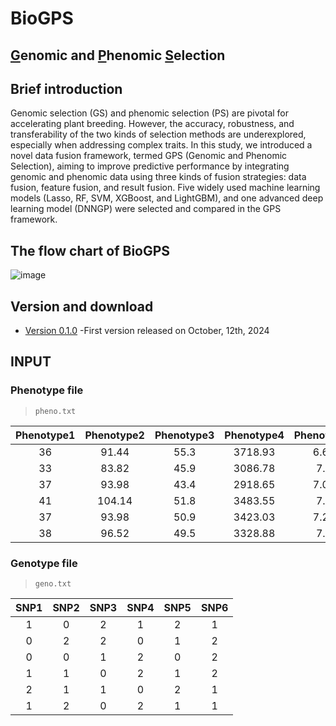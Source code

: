 # BioGPS
## [G](https://github.com/WHSmyself/BioGPS)enomic and [P](https://github.com/WHSmyself/BioGPS)henomic [S](https://github.com/WHSmyself/BioGPS)election <br>

## Brief introduction <br>
Genomic selection (GS) and phenomic selection (PS) are pivotal for accelerating plant breeding. However, the accuracy, robustness, and transferability of the two kinds of selection methods are underexplored, especially when addressing complex traits. In this study, we introduced a novel data fusion framework, termed GPS (Genomic and Phenomic Selection), aiming to improve predictive performance by integrating genomic and phenomic data using three kinds of fusion strategies: data fusion, feature fusion, and result fusion. Five widely used machine learning models (Lasso, RF, SVM, XGBoost, and LightGBM), and one advanced deep learning model (DNNGP) were selected and compared in the GPS framework.

## The flow chart of BioGPS <br>
![image](https://github.com/WHSmyself/BioGPS/blob/main/BioGPS.png)

## Version and download <br>
* [Version 0.1.0](https://github.com/WHSmyself/BioGPS/archive/refs/heads/main.zip) -First version released on October, 12th, 2024<br>

## INPUT
### Phenotype file
> `pheno.txt`

| Phenotype1 | Phenotype2 | Phenotype3 | Phenotype4 | Phenotype5 | Phenotype6 | Phenotype7 | Phenotype8 | Phenotype9 |
| :---: | :---: |  :---: |  :---: |  :---: | :---: | :---: | :---: | :---: |
| 36 | 91.44 | 55.3 | 3718.93 | 6.62 | 31.43 | 20.84 | 4.9 | 7.9 |
| 33 | 83.82 | 45.9 | 3086.78 | 7.1 | 32.99 | 19.87 | 4.84 | 13.61 |
| 37 | 93.98 | 43.4 | 2918.65 | 7.07 | 32.34 | 20.77 | 4.84 | 13.04 |
| 41 | 104.14 | 51.8 | 3483.55 | 7.1 | 32.42 | 20.37 | 4.8 | 15.19 |
| 37 | 93.98 | 50.9 | 3423.03 | 7.27 | 31.03 | 20.57 | 4.96 | 13.24 |
| 38 | 96.52 | 49.5 | 3328.88 | 7.3 | 31.75 | 20.51 | 4.89 | 13.47 |

### Genotype file
> `geno.txt`

| SNP1 | SNP2 | SNP3 | SNP4 | SNP5 | SNP6 |
| :---: | :---: |  :---: |  :---: |  :---: | :---: |
| 1 | 0 | 2 | 1 | 2 | 1 |
| 0 | 2 | 2 | 0 | 1 | 2 |
| 0 | 0 | 1 | 2 | 0 | 2 |
| 1 | 1 | 0 | 2 | 1 | 2 |
| 2 | 1 | 1 | 0 | 2 | 1 |
| 1 | 2 | 0 | 2 | 1 | 1 |
